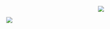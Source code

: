 <p align="center">
<img src="https://user-images.githubusercontent.com/91146114/134745070-d6775f72-4c63-4351-b019-c125cb4cf07a.gif">
</p>

<p>
<img src="https://user-images.githubusercontent.com/91146114/134746393-17d9eb71-472b-4cc1-b4b2-cee3f9d938ab.png">
</p>
